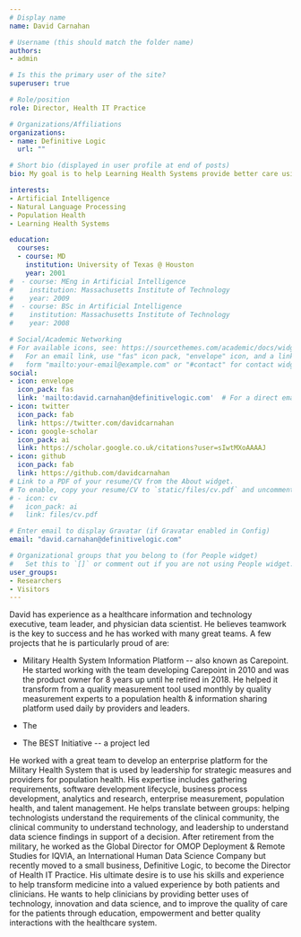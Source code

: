 ```yaml
---
# Display name
name: David Carnahan

# Username (this should match the folder name)
authors:
- admin

# Is this the primary user of the site?
superuser: true

# Role/position
role: Director, Health IT Practice

# Organizations/Affiliations
organizations:
- name: Definitive Logic
  url: ""

# Short bio (displayed in user profile at end of posts)
bio: My goal is to help Learning Health Systems provide better care using Data Science.

interests:
- Artificial Intelligence
- Natural Language Processing
- Population Health
- Learning Health Systems

education:
  courses:
  - course: MD
    institution: University of Texas @ Houston
    year: 2001
#  - course: MEng in Artificial Intelligence
#    institution: Massachusetts Institute of Technology
#    year: 2009
#  - course: BSc in Artificial Intelligence
#    institution: Massachusetts Institute of Technology
#    year: 2008

# Social/Academic Networking
# For available icons, see: https://sourcethemes.com/academic/docs/widgets/#icons
#   For an email link, use "fas" icon pack, "envelope" icon, and a link in the
#   form "mailto:your-email@example.com" or "#contact" for contact widget.
social:
- icon: envelope
  icon_pack: fas
  link: 'mailto:david.carnahan@definitivelogic.com'  # For a direct email link, use "mailto:test@example.org".
- icon: twitter
  icon_pack: fab
  link: https://twitter.com/davidcarnahan
- icon: google-scholar
  icon_pack: ai
  link: https://scholar.google.co.uk/citations?user=sIwtMXoAAAAJ
- icon: github
  icon_pack: fab
  link: https://github.com/davidcarnahan
# Link to a PDF of your resume/CV from the About widget.
# To enable, copy your resume/CV to `static/files/cv.pdf` and uncomment the lines below.
# - icon: cv
#   icon_pack: ai
#   link: files/cv.pdf

# Enter email to display Gravatar (if Gravatar enabled in Config)
email: "david.carnahan@definitivelogic.com"

# Organizational groups that you belong to (for People widget)
#   Set this to `[]` or comment out if you are not using People widget.
user_groups:
- Researchers
- Visitors
---
```


David has experience as a healthcare information and technology executive, team leader, and physician data scientist. He believes teamwork is the key to success and he has worked with many great teams. A few projects that he is particularly proud of are:

* Military Health System Information Platform -- also known as Carepoint. He started working with the team developing Carepoint in 2010 and was the product owner for 8 years up until he retired in 2018. He helped it transform from a quality measurement tool used monthly by quality measurement experts to a population health & information sharing platform used daily by providers and leaders.

* The
* The BEST Initiative -- a project led



He worked with a great team to develop an enterprise platform for the Military Health System that is used by leadership for strategic measures and providers for population health. His expertise includes gathering requirements, software development lifecycle, business process development, analytics and research, enterprise measurement, population health, and talent management. He helps translate between groups: helping technologists understand the requirements of the clinical community, the clinical community to understand technology, and leadership to understand data science findings in support of a decision. After retirement from the military, he worked as the Global Director for OMOP Deployment & Remote Studies for IQVIA, an International Human Data Science Company but recently moved to a small business, Definitive Logic, to become the Director of Health IT Practice. His ultimate desire is to use his skills and experience to help transform medicine into a valued experience by both patients and clinicians. He wants to help clinicians by providing better uses of technology, innovation and data science, and to improve the quality of care for the patients through education, empowerment and better quality interactions with the healthcare system.
